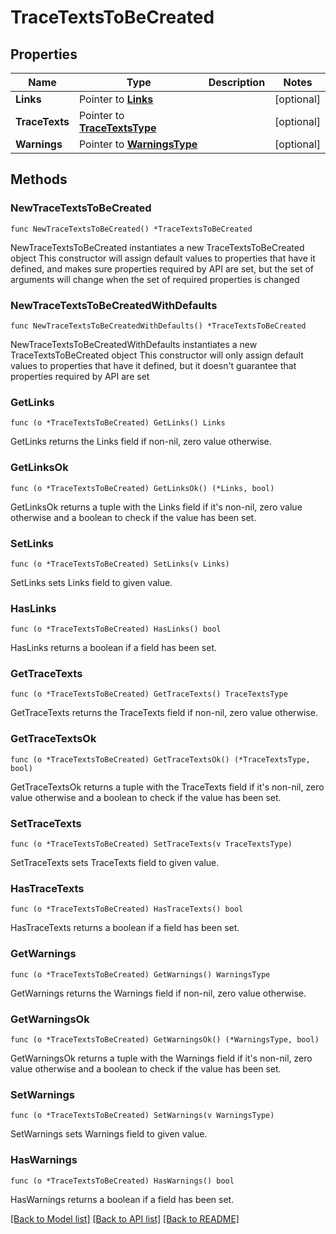 # TraceTextsToBeCreated

## Properties

Name | Type | Description | Notes
------------ | ------------- | ------------- | -------------
**Links** | Pointer to [**Links**](Links.md) |  | [optional] 
**TraceTexts** | Pointer to [**TraceTextsType**](TraceTextsType.md) |  | [optional] 
**Warnings** | Pointer to [**WarningsType**](WarningsType.md) |  | [optional] 

## Methods

### NewTraceTextsToBeCreated

`func NewTraceTextsToBeCreated() *TraceTextsToBeCreated`

NewTraceTextsToBeCreated instantiates a new TraceTextsToBeCreated object
This constructor will assign default values to properties that have it defined,
and makes sure properties required by API are set, but the set of arguments
will change when the set of required properties is changed

### NewTraceTextsToBeCreatedWithDefaults

`func NewTraceTextsToBeCreatedWithDefaults() *TraceTextsToBeCreated`

NewTraceTextsToBeCreatedWithDefaults instantiates a new TraceTextsToBeCreated object
This constructor will only assign default values to properties that have it defined,
but it doesn't guarantee that properties required by API are set

### GetLinks

`func (o *TraceTextsToBeCreated) GetLinks() Links`

GetLinks returns the Links field if non-nil, zero value otherwise.

### GetLinksOk

`func (o *TraceTextsToBeCreated) GetLinksOk() (*Links, bool)`

GetLinksOk returns a tuple with the Links field if it's non-nil, zero value otherwise
and a boolean to check if the value has been set.

### SetLinks

`func (o *TraceTextsToBeCreated) SetLinks(v Links)`

SetLinks sets Links field to given value.

### HasLinks

`func (o *TraceTextsToBeCreated) HasLinks() bool`

HasLinks returns a boolean if a field has been set.

### GetTraceTexts

`func (o *TraceTextsToBeCreated) GetTraceTexts() TraceTextsType`

GetTraceTexts returns the TraceTexts field if non-nil, zero value otherwise.

### GetTraceTextsOk

`func (o *TraceTextsToBeCreated) GetTraceTextsOk() (*TraceTextsType, bool)`

GetTraceTextsOk returns a tuple with the TraceTexts field if it's non-nil, zero value otherwise
and a boolean to check if the value has been set.

### SetTraceTexts

`func (o *TraceTextsToBeCreated) SetTraceTexts(v TraceTextsType)`

SetTraceTexts sets TraceTexts field to given value.

### HasTraceTexts

`func (o *TraceTextsToBeCreated) HasTraceTexts() bool`

HasTraceTexts returns a boolean if a field has been set.

### GetWarnings

`func (o *TraceTextsToBeCreated) GetWarnings() WarningsType`

GetWarnings returns the Warnings field if non-nil, zero value otherwise.

### GetWarningsOk

`func (o *TraceTextsToBeCreated) GetWarningsOk() (*WarningsType, bool)`

GetWarningsOk returns a tuple with the Warnings field if it's non-nil, zero value otherwise
and a boolean to check if the value has been set.

### SetWarnings

`func (o *TraceTextsToBeCreated) SetWarnings(v WarningsType)`

SetWarnings sets Warnings field to given value.

### HasWarnings

`func (o *TraceTextsToBeCreated) HasWarnings() bool`

HasWarnings returns a boolean if a field has been set.


[[Back to Model list]](../README.md#documentation-for-models) [[Back to API list]](../README.md#documentation-for-api-endpoints) [[Back to README]](../README.md)


